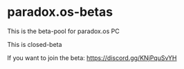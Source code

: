 # paradox.os-betas

This is the beta-pool for paradox.os PC

This is closed-beta

If you want to join the beta: https://discord.gg/KNjPquSvYH
